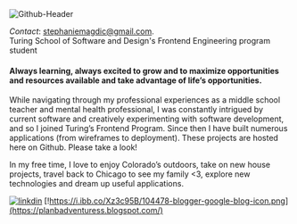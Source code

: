 <img src="https://i.ibb.co/d6fqvTt/Github-Header.png" alt="Github-Header" border="0">

_Contact_: stephaniemagdic@gmail.com.  
Turing School of Software and Design's Frontend Engineering program student

#### Always learning, always excited to grow and to maximize opportunities and resources available and take advantage of life’s opportunities. 

While navigating through my professional experiences as a middle school teacher and mental health professional, I was constantly intrigued by current software and creatively experimenting with software development, and so I joined Turing’s Frontend Program. Since then I have built numerous applications (from wireframes to deployment). These projects are hosted here on Github. Please take a look! 

In my free time, I love to enjoy Colorado’s outdoors, take on new house projects, travel back to Chicago to see my family <3, explore new technologies and dream up useful applications.

[![linkdin](<img src="https://i.ibb.co/Cb8HPGC/linkedin.png" alt="linkedin" border="0" width="30" height="30"/>)](https://www.linkedin.com/in/stephaniemagdic/) [!https://i.ibb.co/Xz3c95B/104478-blogger-google-blog-icon.png](https://planbadventuress.blogspot.com/)

